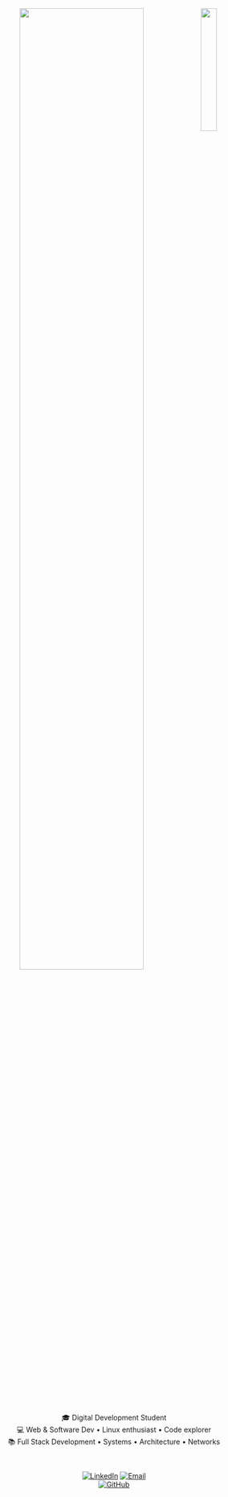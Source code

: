 <div align="center">

<img src="https://i.pinimg.com/736x/4a/61/1e/4a611e66ee0ecdd8cf97a2a5fe645b9e.jpg" width="25%" align="right" />

<img src="https://readme-typing-svg.demolab.com?font=Inconsolata&weight=500&size=50&duration=4000&pause=300&color=A7A459&center=true&vCenter=true&multiline=true&repeat=false&random=false&width=1300&height=140&lines=Hi+there!;I'm+Nada%2C+a+future+full+stack+developer+in+training+%F0%9F%8C%9F" width="70%" />

<br><br>

🎓 Digital Development Student  
💻 Web & Software Dev • Linux enthusiast • Code explorer  
📚 Full Stack Development • Systems • Architecture • Networks  

<br>

[![LinkedIn](https://img.shields.io/badge/LinkedIn-blue?style=for-the-badge&logo=linkedin&logoColor=white)](https://linkedin.com/in/nada-sb-497ba9325)
[![Email](https://img.shields.io/badge/Email-D14836?style=for-the-badge&logo=gmail&logoColor=white)](mailto:nadasaboula@gmail.com.com)  
[![GitHub](https://img.shields.io/badge/GitHub-100000?style=for-the-badge&logo=github&logoColor=white)](https://github.com/nada-eva)

</div>

